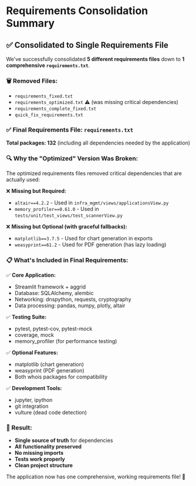 # Requirements Consolidation Summary

## ✅ Consolidated to Single Requirements File

We've successfully consolidated **5 different requirements files** down to **1 comprehensive `requirements.txt`**.

### 🗑️ Removed Files:
- `requirements_fixed.txt`
- `requirements_optimized.txt` ⚠️ (was missing critical dependencies)
- `requirements_complete_fixed.txt`
- `quick_fix_requirements.txt`

### ✅ Final Requirements File: `requirements.txt`

**Total packages: 132** (including all dependencies needed by the application)

### 🔍 Why the "Optimized" Version Was Broken:

The optimized requirements files removed critical dependencies that are actually used:

❌ **Missing but Required:**
- `altair==4.2.2` - Used in `infra_mgmt/views/applicationsView.py` 
- `memory_profiler==0.61.0` - Used in `tests/unit/test_views/test_scannerView.py`

❌ **Missing but Optional (with graceful fallbacks):**
- `matplotlib==3.7.5` - Used for chart generation in exports
- `weasyprint==61.2` - Used for PDF generation (has lazy loading)

### 📋 What's Included in Final Requirements:

✅ **Core Application:**
- Streamlit framework + aggrid
- Database: SQLAlchemy, alembic
- Networking: dnspython, requests, cryptography
- Data processing: pandas, numpy, plotly, altair

✅ **Testing Suite:**
- pytest, pytest-cov, pytest-mock
- coverage, mock
- memory_profiler (for performance testing)

✅ **Optional Features:**
- matplotlib (chart generation)
- weasyprint (PDF generation) 
- Both whois packages for compatibility

✅ **Development Tools:**
- jupyter, ipython
- git integration
- vulture (dead code detection)

### 🎯 Result:
- **Single source of truth** for dependencies
- **All functionality preserved** 
- **No missing imports** 
- **Tests work properly**
- **Clean project structure**

The application now has one comprehensive, working requirements file! 🚀